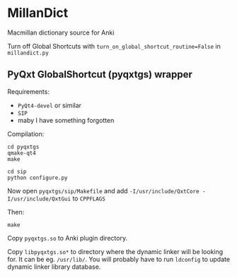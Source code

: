 MillanDict
==========

Macmillan dictionary source for Anki

Turn off Global Shortcuts with `turn_on_global_shortcut_routine=False` in `millandict.py`

PyQxt GlobalShortcut (pyqxtgs) wrapper
--------------------------------------

Requirements:
* `PyQt4-devel` or similar
* `SIP`
* maby I have something forgotten

Compilation:
```
cd pyqxtgs
qmake-qt4
make

cd sip
python configure.py
```

Now open `pyqxtgs/sip/Makefile` and add `-I/usr/include/QxtCore -I/usr/include/QxtGui` to `CPPFLAGS`

Then:
```
make
```

Copy `pyqxtgs.so` to Anki plugin directory.

Copy `libpyqxtgs.so*` to directory where the dynamic linker will be looking for.
It can be eg. `/usr/lib/`. You will probably have to run `ldconfig` to update dynamic linker library database.

